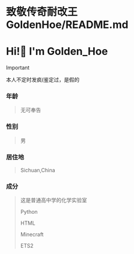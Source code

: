 # 致敬传奇耐改王GoldenHoe/README.md
# Hi!🤗 I'm Golden_Hoe
>[!Important]
>本人不定时发疯(鉴定过，是假的  
### 年龄
>无可奉告  
### 性别
>男
### 居住地
>Sichuan,China
### 成分
>这是普通高中学的化学实验室
>
>Python
>
>HTML
>
>Minecraft
>
>ETS2
<!---
GoldenHoe/GoldenHoe is a ✨ special ✨ repository because its `README.md` (this file) appears on your GitHub profile.
You can click the Preview link to take a look at your changes.
--->
